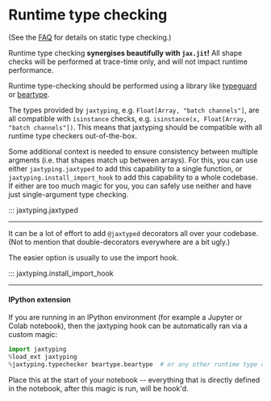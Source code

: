 # Runtime type checking

(See the [FAQ](../faq.md) for details on static type checking.)

Runtime type checking **synergises beautifully with `jax.jit`!** All shape checks will be performed at trace-time only, and will not impact runtime performance.

Runtime type-checking should be performed using a library like [typeguard](https://github.com/agronholm/typeguard) or [beartype](https://github.com/beartype/beartype).

The types provided by `jaxtyping`, e.g. `Float[Array, "batch channels"]`, are all compatible with `isinstance` checks, e.g. `isinstance(x, Float[Array, "batch channels"])`. This means that jaxtyping should be compatible with all runtime type checkers out-of-the-box.

Some additional context is needed to ensure consistency between multiple argments (i.e. that shapes match up between arrays). For this, you can use either `jaxtyping.jaxtyped` to add this capability to a single function, or `jaxtyping.install_import_hook` to add this capability to a whole codebase. If either are too much magic for you, you can safely use neither and have just single-argument type checking.

::: jaxtyping.jaxtyped

---

It can be a lot of effort to add `@jaxtyped` decorators all over your codebase.
(Not to mention that double-decorators everywhere are a bit ugly.)

The easier option is usually to use the import hook.

::: jaxtyping.install_import_hook

---

#### IPython extension

If you are running in an IPython environment (for example a Jupyter or Colab notebook), then the jaxtyping hook can be automatically ran via a custom magic:
```python
import jaxtyping
%load_ext jaxtyping
%jaxtyping.typechecker beartype.beartype  # or any other runtime type checker
```
Place this at the start of your notebook -- everything that is directly defined in the notebook, after this magic is run, will be hook'd.
